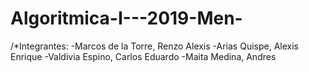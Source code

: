 # Algoritmica-I---2019-Men-

/*Integrantes:
-Marcos de la Torre, Renzo Alexis
-Arias Quispe, Alexis Enrique
-Valdivia Espino, Carlos Eduardo
-Maita Medina, Andres
